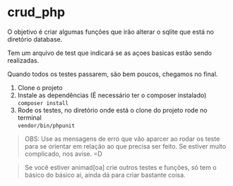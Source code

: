 # crud_php

O objetivo é criar algumas funções que irão alterar o sqlite que está no diretório database.

Tem um arquivo de test que indicará se as açoes basicas estão sendo realizadas.

Quando todos os testes passarem, são bem poucos, chegamos no final.


1. Clone o projeto
2. Instale as dependências (É necessário ter o composer instalado)  
`composer install`
3. Rode os testes, no diretório onde está o clone do projeto rode no terminal  
`vendor/bin/phpunit`

> OBS: Use as mensagens de erro que vão aparcer ao rodar os teste para se orientar em relação ao que precisa ser feito. Se estiver muito complicado, nos avise. =D

> Se você estiver animad[oa] crie outros testes e funções, só tem o básico do básico ai, ainda dá para criar bastante coisa.

